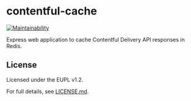 # contentful-cache
[![Maintainability](https://api.codeclimate.com/v1/badges/bce261cc1037305e8040/maintainability)](https://codeclimate.com/github/europeana/contentful-cache/maintainability)

Express web application to cache Contentful Delivery API responses in Redis.

## License

Licensed under the EUPL v1.2.

For full details, see [LICENSE.md](LICENSE.md).
